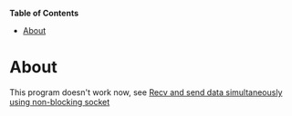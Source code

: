 <!-- markdown-toc start - Don't edit this section. Run M-x markdown-toc-generate-toc again -->
**Table of Contents**

- [About](#about)

<!-- markdown-toc end -->

# About
This program doesn't work now, see [Recv and send data simultaneously using non-blocking socket](https://stackoverflow.com/questions/56487714/recv-and-send-data-simultaneously-using-non-blocking-socket)

